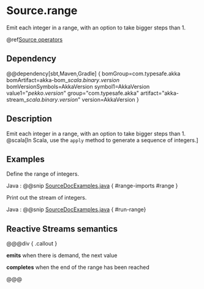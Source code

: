 # Source.range

Emit each integer in a range, with an option to take bigger steps than 1.

@ref[Source operators](../index.md#source-operators)

## Dependency

@@dependency[sbt,Maven,Gradle] {
  bomGroup=com.typesafe.akka bomArtifact=akka-bom_$scala.binary.version$ bomVersionSymbols=AkkaVersion
  symbol1=AkkaVersion
  value1="$pekko.version$"
  group="com.typesafe.akka"
  artifact="akka-stream_$scala.binary.version$"
  version=AkkaVersion
}


## Description

Emit each integer in a range, with an option to take bigger steps than 1. @scala[In Scala, use the `apply` method to generate a sequence of integers.]

## Examples

Define the range of integers.

Java
:   @@snip [SourceDocExamples.java](/docs/src/test/java/jdocs/stream/operators/SourceDocExamples.java) { #range-imports #range }

Print out the stream of integers.

Java
:   @@snip [SourceDocExamples.java](/docs/src/test/java/jdocs/stream/operators/SourceDocExamples.java) { #run-range}

## Reactive Streams semantics

@@@div { .callout }

**emits** when there is demand, the next value

**completes** when the end of the range has been reached

@@@

